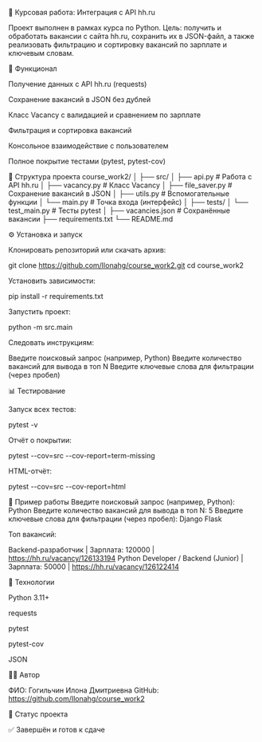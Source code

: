  🧠 Курсовая работа: Интеграция с API hh.ru

Проект выполнен в рамках курса по Python.
Цель: получить и обработать вакансии с сайта hh.ru, сохранить их в JSON-файл,
а также реализовать фильтрацию и сортировку вакансий по зарплате и ключевым словам.

🚀 Функционал

Получение данных с API hh.ru (requests)

Сохранение вакансий в JSON без дублей

Класс Vacancy с валидацией и сравнением по зарплате

Фильтрация и сортировка вакансий

Консольное взаимодействие с пользователем

Полное покрытие тестами (pytest, pytest-cov)

🧩 Структура проекта
course_work2/
│
├── src/
│   ├── api.py           # Работа с API hh.ru
│   ├── vacancy.py       # Класс Vacancy
│   ├── file_saver.py    # Сохранение вакансий в JSON
│   ├── utils.py         # Вспомогательные функции
│   └── main.py          # Точка входа (интерфейс)
│
├── tests/
│   └── test_main.py     # Тесты pytest
│
├── vacancies.json       # Сохранённые вакансии
├── requirements.txt
└── README.md

⚙️ Установка и запуск

Клонировать репозиторий или скачать архив:

git clone https://github.com/Ilonahg/course_work2.git
cd course_work2


Установить зависимости:

pip install -r requirements.txt


Запустить проект:

python -m src.main


Следовать инструкциям:

Введите поисковый запрос (например, Python)
Введите количество вакансий для вывода в топ N
Введите ключевые слова для фильтрации (через пробел)

📊 Тестирование

Запуск всех тестов:

pytest -v


Отчёт о покрытии:

pytest --cov=src --cov-report=term-missing


HTML-отчёт:

pytest --cov=src --cov-report=html

📁 Пример работы
Введите поисковый запрос (например, Python): Python
Введите количество вакансий для вывода в топ N: 5
Введите ключевые слова для фильтрации (через пробел): Django Flask


Топ вакансий:

Backend-разработчик | Зарплата: 120000 | https://hh.ru/vacancy/126133194
Python Developer / Backend (Junior) | Зарплата: 50000 | https://hh.ru/vacancy/126122414

🧱 Технологии

Python 3.11+

requests

pytest

pytest-cov

JSON

👩‍💻 Автор

ФИО: Гогильчин Илона Дмитриевна
GitHub: https://github.com/Ilonahg/course_work2

🏁 Статус проекта

✅ Завершён и готов к сдаче